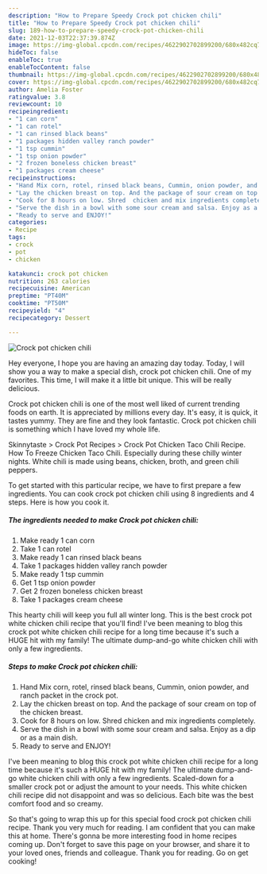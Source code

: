 ```yaml
---
description: "How to Prepare Speedy Crock pot chicken chili"
title: "How to Prepare Speedy Crock pot chicken chili"
slug: 189-how-to-prepare-speedy-crock-pot-chicken-chili
date: 2021-12-03T22:37:39.874Z
image: https://img-global.cpcdn.com/recipes/4622902702899200/680x482cq70/crock-pot-chicken-chili-recipe-main-photo.jpg
hideToc: false
enableToc: true
enableTocContent: false
thumbnail: https://img-global.cpcdn.com/recipes/4622902702899200/680x482cq70/crock-pot-chicken-chili-recipe-main-photo.jpg
cover: https://img-global.cpcdn.com/recipes/4622902702899200/680x482cq70/crock-pot-chicken-chili-recipe-main-photo.jpg
author: Amelia Foster
ratingvalue: 3.8
reviewcount: 10
recipeingredient:
- "1 can corn"
- "1 can rotel"
- "1 can rinsed black beans"
- "1 packages hidden valley ranch powder"
- "1 tsp cummin"
- "1 tsp onion powder"
- "2 frozen boneless chicken breast"
- "1 packages cream cheese"
recipeinstructions:
- "Hand Mix corn, rotel, rinsed black beans, Cummin, onion powder, and ranch packet in the crock pot."
- "Lay the chicken breast on top. And the package of sour cream on top of the chicken breast."
- "Cook for 8 hours on low. Shred  chicken and mix ingredients completely."
- "Serve the dish in a bowl with some sour cream and salsa. Enjoy as a dip or as a main dish."
- "Ready to serve and ENJOY!"
categories:
- Recipe
tags:
- crock
- pot
- chicken

katakunci: crock pot chicken 
nutrition: 263 calories
recipecuisine: American
preptime: "PT40M"
cooktime: "PT50M"
recipeyield: "4"
recipecategory: Dessert

---
```



![Crock pot chicken chili](https://img-global.cpcdn.com/recipes/4622902702899200/680x482cq70/crock-pot-chicken-chili-recipe-main-photo.jpg)

Hey everyone, I hope you are having an amazing day today. Today, I will show you a way to make a special dish, crock pot chicken chili. One of my favorites. This time, I will make it a little bit unique. This will be really delicious.

Crock pot chicken chili is one of the most well liked of current trending foods on earth. It is appreciated by millions every day. It's easy, it is quick, it tastes yummy. They are fine and they look fantastic. Crock pot chicken chili is something which I have loved my whole life.

Skinnytaste &gt; Crock Pot Recipes &gt; Crock Pot Chicken Taco Chili Recipe. How To Freeze Chicken Taco Chili. Especially during these chilly winter nights. White chili is made using beans, chicken, broth, and green chili peppers.


To get started with this particular recipe, we have to first prepare a few ingredients. You can cook crock pot chicken chili using 8 ingredients and 4 steps. Here is how you cook it.

<!--inarticleads1-->

##### The ingredients needed to make Crock pot chicken chili:

1. Make ready 1 can corn
1. Take 1 can rotel
1. Make ready 1 can rinsed black beans
1. Take 1 packages hidden valley ranch powder
1. Make ready 1 tsp cummin
1. Get 1 tsp onion powder
1. Get 2 frozen boneless chicken breast
1. Take 1 packages cream cheese


This hearty chili will keep you full all winter long. This is the best crock pot white chicken chili recipe that you&#39;ll find! I&#39;ve been meaning to blog this crock pot white chicken chili recipe for a long time because it&#39;s such a HUGE hit with my family! The ultimate dump-and-go white chicken chili with only a few ingredients. 

<!--inarticleads2-->

##### Steps to make Crock pot chicken chili:

1. Hand Mix corn, rotel, rinsed black beans, Cummin, onion powder, and ranch packet in the crock pot.
1. Lay the chicken breast on top. And the package of sour cream on top of the chicken breast.
1. Cook for 8 hours on low. Shred  chicken and mix ingredients completely.
1. Serve the dish in a bowl with some sour cream and salsa. Enjoy as a dip or as a main dish.
1. Ready to serve and ENJOY!

I&#39;ve been meaning to blog this crock pot white chicken chili recipe for a long time because it&#39;s such a HUGE hit with my family! The ultimate dump-and-go white chicken chili with only a few ingredients. Scaled-down for a smaller crock pot or adjust the amount to your needs. This white chicken chili recipe did not disappoint and was so delicious. Each bite was the best comfort food and so creamy. 

So that's going to wrap this up for this special food crock pot chicken chili recipe. Thank you very much for reading. I am confident that you can make this at home. There's gonna be more interesting food in home recipes coming up. Don't forget to save this page on your browser, and share it to your loved ones, friends and colleague. Thank you for reading. Go on get cooking!
